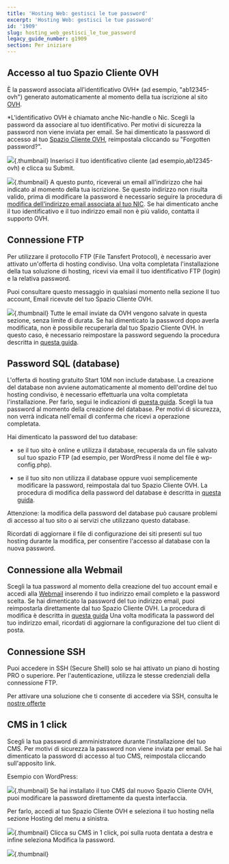 ```yaml
---
title: 'Hosting Web: gestisci le tue password'
excerpt: 'Hosting Web: gestisci le tue password'
id: '1909'
slug: hosting_web_gestisci_le_tue_password
legacy_guide_number: g1909
section: Per iniziare
---
```



## Accesso al tuo Spazio Cliente OVH
È la password associata all'identificativo OVH* (ad esempio, "ab12345-ovh") generato automaticamente al momento della tua iscrizione al sito [OVH](http://www.ovh.it).

*L'identificativo OVH è chiamato anche Nic-handle o Nic.
Scegli la password da associare al tuo identificativo. Per motivi di sicurezza la password non viene inviata per email.
Se hai dimenticato la password di accesso al tuo [Spazio Cliente OVH](http://www.ovh.com/manager/web), reimpostala cliccando su "Forgotten password?".

![](images/img_2847.jpg){.thumbnail}
Inserisci il tuo identificativo cliente (ad esempio,ab12345-ovh) e clicca su Submit.

![](images/img_2848.jpg){.thumbnail}
A questo punto, riceverai un email all'indirizzo che hai indicato al momento della tua iscrizione. Se questo indirizzo non risulta valido, prima di modificare la password è necessario seguire la procedura di [modifica dell'indirizzo email associata al tuo NIC](https://www.ovh.it/cgi-bin/it/procedure/procedureChangeEmail.cgi).
Se hai dimenticato anche il tuo identificativo e il tuo indirizzo email non è più valido, contatta il supporto OVH.


## Connessione FTP
Per utilizzare il protocollo FTP (File Tansfert Protocol), è necessario aver attivato un'offerta di hosting condiviso.
Una volta completata l'installazione della tua soluzione di hosting, ricevi via email il tuo identificativo FTP (login) e la relativa password.

Puoi consultare questo messaggio in qualsiasi momento nella sezione Il tuo account, Email ricevute del tuo Spazio Cliente OVH.

![](images/img_2849.jpg){.thumbnail}
Tutte le email inviate da OVH vengono salvate in questa sezione, senza limite di durata.
Se hai dimenticato la password dopo averla modificata, non è possibile recuperarla dal tuo Spazio Cliente OVH. In questo caso, è necessario reimpostare la password seguendo la procedura descritta in [questa guida](https://www.ovh.it/g1374.metti-online-tuo-sito#trasferisci_i_tuoi_file_in_ftp_recupera_le_credenziali_ftp).


## Password SQL (database)
L'offerta di hosting gratuito Start 10M non include database.
La creazione del database non avviene automaticamente al momento dell'ordine del tuo hosting condiviso, è necessario effettuarla una volta completata l'installazione.
Per farlo, segui le indicazioni di [questa guida](https://www.ovh.it/g1374.metti-online-tuo-sito#importa_-_esporta_il_tuo_database_crea).
Scegli la tua password al momento della creazione del database. Per motivi di sicurezza, non verrà indicata nell'email di conferma che ricevi a operazione completata.

Hai dimenticato la password del tuo database:


- se il tuo sito è online e utilizza il database, recuperala da un file salvato sul tuo spazio FTP (ad esempio, per WordPress il nome del file è wp-config.php).

- se il tuo sito non utilizza il database oppure vuoi semplicemente modificare la password, reimpostala dal tuo Spazio Cliente OVH. La procedura di modifica della password del database è descritta in  [questa guida](https://www.ovh.it/g1374.metti-online-tuo-sito#importa_-_esporta_il_tuo_database_recupera_le_tue_credenziali_sql).


Attenzione: la modifica della password del database può causare problemi di accesso al tuo sito o ai servizi che utilizzano questo database.

Ricordati di aggiornare il file di configurazione dei siti presenti sul tuo hosting durante la modifica, per consentire l'accesso al database con la nuova password.


## Connessione alla Webmail
Scegli la tua password al momento della creazione del tuo account email e accedi alla [Webmail](https://ssl0.ovh.net) inserendo il tuo indirizzo email completo e la password scelta.
Se hai dimenticato la password del tuo indirizzo email, puoi reimpostarla direttamente dal tuo Spazio Cliente OVH. La procedura di modifica è descritta in [questa guida](https://www.ovh.it/g1343.email_condivisa_guida_alla_creazione_di_un_indirizzo_email#help_come_fai_a_definire_la_password_dei_tuoi_account_email)
Una volta modificata la password del tuo indirizzo email, ricordati di aggiornare la configurazione del tuo client di posta.


## Connessione SSH
Puoi accedere in SSH (Secure Shell) solo se hai attivato un piano di hosting PRO o superiore. Per l'autenticazione, utilizza le stesse credenziali della connessione FTP.

Per attivare una soluzione che ti consente di accedere via SSH, consulta le [nostre offerte](https://www.ovh.it/hosting-web/)


## CMS in 1 click
Scegli la tua password di amministratore durante l'installazione del tuo CMS. Per motivi di sicurezza la password non viene inviata per email.
Se hai dimenticato la password di accesso al tuo CMS, reimpostala cliccando sull'apposito link.

Esempio con WordPress:

![](images/img_2851.jpg){.thumbnail}
Se hai installato il tuo CMS dal nuovo Spazio Cliente OVH, puoi modificare la password direttamente da questa interfaccia.

Per farlo, accedi al tuo Spazio Cliente OVH e seleziona il tuo hosting nella sezione Hosting del menu a sinistra.

![](images/img_2855.jpg){.thumbnail}
Clicca su CMS in 1 click, poi sulla ruota dentata a destra e infine seleziona Modifica la password.

![](images/img_2854.jpg){.thumbnail}


